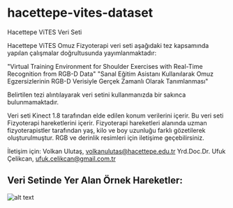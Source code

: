 # hacettepe-vites-dataset
Hacettepe ViTES Veri Seti

Hacettepe ViTES Omuz Fizyoterapi veri seti aşağıdaki tez kapsamında yapılan çalışmalar doğrultusunda yayımlanmaktadır:

"Virtual Training Environment for Shoulder Exercises with Real-Time Recognition from RGB-D Data"
"Sanal Eğitim Asistanı Kullanılarak Omuz Egzersizlerinin RGB-D Verisiyle Gerçek Zamanlı Olarak Tanımlanması"

Belirtilen tezi alıntılayarak veri setini kullanmanızda bir sakınca bulunmamaktadır.

Veri seti Kinect 1.8 tarafından elde edilen konum verilerini içerir. Bu veri seti Fizyoterapi hareketlerini içerir. 
Fizyoterapi hareketleri alanında uzman fizyoterapistler tarafından yaş, kilo ve boy uzunluğu farklı gözetilerek oluşturulmuştur. 
RGB ve derinlik resimleri için iletişime geçebilirsiniz.

İletişim için:
Volkan Ulutaş, volkanulutas@hacettepe.edu.tr
Yrd.Doc.Dr. Ufuk Çelikcan, ufuk.celikcan@gmail.com.tr

## Veri Setinde Yer Alan Örnek Hareketler:
![alt text](https://raw.githubusercontent.com/volkanulutas/hacettepe-vites-dataset/master/example_exercises/dataset.png)
